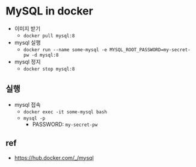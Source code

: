 # MySQL in docker
- 이미지 받기
  * `docker pull mysql:8`
- mysql 실행
  * `docker run --name some-mysql -e MYSQL_ROOT_PASSWORD=my-secret-pw -d mysql:8`
- mysql 정지
  * `docker stop mysql:8`

## 실행
- mysql 접속
  * `docker exec -it some-mysql bash`
  * `mysql -p`
    * PASSWORD: `my-secret-pw`

## ref
- https://hub.docker.com/_/mysql
